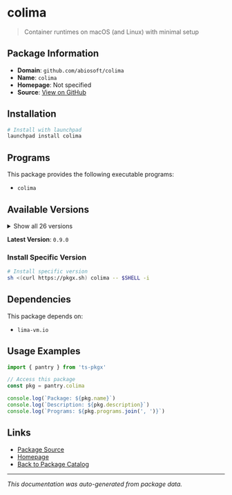 # colima

> Container runtimes on macOS (and Linux) with minimal setup

## Package Information

- **Domain**: `github.com/abiosoft/colima`
- **Name**: `colima`
- **Homepage**: Not specified
- **Source**: [View on GitHub](https://github.com/pkgxdev/pantry/tree/main/projects/github.com/abiosoft/colima/package.yml)

## Installation

```bash
# Install with launchpad
launchpad install colima
```

## Programs

This package provides the following executable programs:

- `colima`

## Available Versions

<details>
<summary>Show all 26 versions</summary>

- `0.9.0`, `0.8.4`, `0.8.3`, `0.8.2`, `0.8.1`
- `0.8.0`, `0.7.6`, `0.7.5`, `0.7.4`, `0.7.3`
- `0.7.2`, `0.7.1`, `0.7.0`, `0.6.10`, `0.6.9`
- `0.6.8`, `0.6.7`, `0.6.6`, `0.6.5`, `0.6.4`
- `0.6.3`, `0.6.2`, `0.6.1`, `0.6.0`, `0.5.6`
- `0.5.5`

</details>

**Latest Version**: `0.9.0`

### Install Specific Version

```bash
# Install specific version
sh <(curl https://pkgx.sh) colima -- $SHELL -i
```

## Dependencies

This package depends on:

- `lima-vm.io`

## Usage Examples

```typescript
import { pantry } from 'ts-pkgx'

// Access this package
const pkg = pantry.colima

console.log(`Package: ${pkg.name}`)
console.log(`Description: ${pkg.description}`)
console.log(`Programs: ${pkg.programs.join(', ')}`)
```

## Links

- [Package Source](https://github.com/pkgxdev/pantry/tree/main/projects/github.com/abiosoft/colima/package.yml)
- [Homepage](#)
- [Back to Package Catalog](../../../package-catalog.md)

---

*This documentation was auto-generated from package data.*

